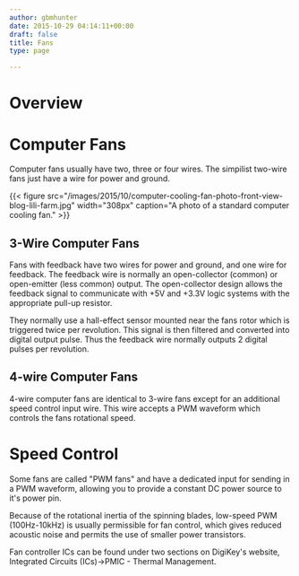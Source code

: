 ```yaml
---
author: gbmhunter
date: 2015-10-29 04:14:11+00:00
draft: false
title: Fans
type: page

---
```


# Overview

# Computer Fans

Computer fans usually have two, three or four wires. The simpilist two-wire fans just have a wire for power and ground.

{{< figure src="/images/2015/10/computer-cooling-fan-photo-front-view-blog-lili-farm.jpg" width="308px" caption="A photo of a standard computer cooling fan."  >}}

## 3-Wire Computer Fans

Fans with feedback have two wires for power and ground, and one wire for feedback. The feedback wire is normally an open-collector (common) or open-emitter (less common) output. The open-collector design allows the feedback signal to communicate with +5V and +3.3V logic systems with the appropriate pull-up resistor.

They normally use a hall-effect sensor mounted near the fans rotor which is triggered twice per revolution. This signal is then filtered and converted into digital output pulse. Thus the feedback wire normally outputs 2 digital pulses per revolution.

## 4-wire Computer Fans

4-wire computer fans are identical to 3-wire fans except for an additional speed control input wire. This wire accepts a PWM waveform which controls the fans rotational speed.

# Speed Control

Some fans are called "PWM fans" and have a dedicated input for sending in a PWM waveform, allowing you to provide a constant DC power source to it's power pin.

Because of the rotational inertia of the spinning blades, low-speed PWM (100Hz-10kHz) is usually permissible for fan control, which gives reduced acoustic noise and permits the use of smaller power transistors.

Fan controller ICs can be found under two sections on DigiKey's website, Integrated Circuits (ICs)->PMIC - Thermal Management. 
